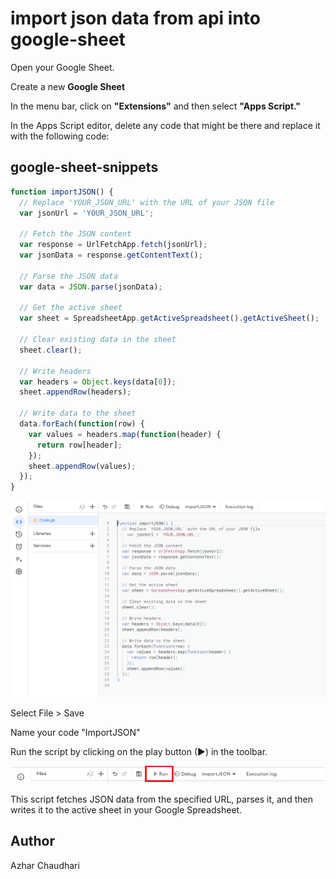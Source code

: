 # import json data from api into google-sheet 


Open your Google Sheet.

Create a new <b>Google Sheet</b>

In the menu bar, click on <b>"Extensions"</b> and then select <b>"Apps Script."</b>

In the Apps Script editor, delete any code that might be there and replace it with the following code:
## google-sheet-snippets
```js
function importJSON() {
  // Replace 'YOUR_JSON_URL' with the URL of your JSON file
  var jsonUrl = 'YOUR_JSON_URL';
  
  // Fetch the JSON content
  var response = UrlFetchApp.fetch(jsonUrl);
  var jsonData = response.getContentText();
  
  // Parse the JSON data
  var data = JSON.parse(jsonData);
  
  // Get the active sheet
  var sheet = SpreadsheetApp.getActiveSpreadsheet().getActiveSheet();
  
  // Clear existing data in the sheet
  sheet.clear();
  
  // Write headers
  var headers = Object.keys(data[0]);
  sheet.appendRow(headers);
  
  // Write data to the sheet
  data.forEach(function(row) {
    var values = headers.map(function(header) {
      return row[header];
    });
    sheet.appendRow(values);
  });
}

``` 

![Code](code.png)


Select File > Save

Name your code "ImportJSON"

Run the script by clicking on the play button (▶) in the toolbar.

![Run](run.png)

This script fetches JSON data from the specified URL, parses it, and then writes it to the active sheet in your Google Spreadsheet.


## Author
Azhar Chaudhari
